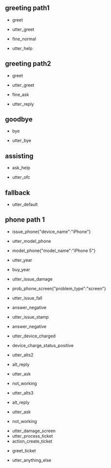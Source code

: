 ## greeting path1
* greet
- utter_greet
* fine_normal
- utter_help

## greeting path2
* greet
- utter_greet
* fine_ask
- utter_reply

## goodbye
* bye
- utter_bye

## assisting
* ask_help
- utter_ofc

## fallback
- utter_default

## phone path 1
* issue_phone{"device_name":"iPhone"}
- utter_model_phone
* model_phone{"model_name":"iPhone 5"}
- utter_year
* buy_year
- utter_issue_damage
* prob_phone_screen{"problem_type":"screen"}
- utter_issue_fall
* answer_negative
- utter_issue_stamp
* answer_negative
- utter_device_charged
* device_charge_status_positive
- utter_alts2
* alt_reply
- utter_ask
* not_working
- utter_alts3
* alt_reply
- utter_ask
* not_working
- utter_damage_screen
- utter_process_ticket
- action_create_ticket
* greet_ticket
- utter_anything_else
